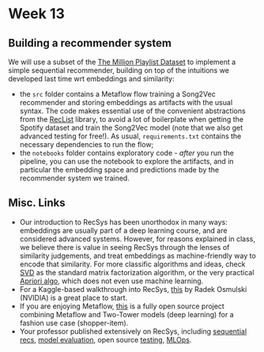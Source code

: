 # Week 13

## Building a recommender system

We will use a subset of the [The Million Playlist Dataset](https://engineering.atspotify.com/2018/05/introducing-the-million-playlist-dataset-and-recsys-challenge-2018/) to implement a simple sequential recommender, building on top of the intuitions we developed last time wrt embeddings and similarity:

* the `src` folder contains a Metaflow flow training a Song2Vec recommender and storing embeddings as artifacts with the usual syntax. The code makes essential use of the convenient abstractions from the [RecList](https://reclist.io/) library, to avoid a lot of boilerplate when getting the Spotify dataset and train the Song2Vec model (note that we also get advanced testing for free!). As usual, `requirements.txt` contains the necessary dependencies to run the flow;
* the `notebooks` folder contains exploratory code - _after_ you run the pipeline, you can use the notebook to explore the artifacts, and in particular the embedding space and predictions made by the recommender system we trained.

## Misc. Links

* Our introduction to RecSys has been unorthodox in many ways: embeddings are usually part of a deep learning course, and are considered advanced systems. However, for reasons explained in class, we believe there is value in seeing RecSys through the lenses of similarity judgements, and treat embeddings as machine-friendly way to encode that similarity. For more classific algorithms and ideas, check [SVD](https://pantelis.github.io/cs301/docs/common/lectures/recommenders/netflix/) as the standard matrix factorization algorithm, or the very practical [Apriori algo](https://deepak6446.medium.com/apriori-algorithm-in-python-recommendation-engine-5ba89bd1a6da), which does not even use machine learning.
* For a Kaggle-based walkthrough into RecSys, [this](https://www.kaggle.com/competitions/otto-recommender-system/discussion/368560) by Radek Osmulski (NVIDIA) is a great place to start. 
* If you are enjoying Metaflow, [this](https://github.com/jacopotagliabue/recs-at-resonable-scale) is a fully open source project combining Metaflow and Two-Tower models (deep learning) for a fashion use case (shopper-item).
* Your professor published extensively on RecSys, including [sequential recs](https://aclanthology.org/2021.ecnlp-1.1/), [model evaluation](https://jacopotagliabue.it/public/Wild_Wild_Tests_MLOPS_World_2022.pdf), open source [testing](https://reclist.io/), [MLOps](https://www.youtube.com/watch?v=9rouLchcC0k&t=147s).